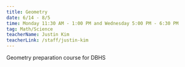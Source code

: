 ```yaml
---
title: Geometry
date: 6/14 - 8/5
time: Monday 11:30 AM - 1:00 PM and Wednesday 5:00 PM - 6:30 PM
tag: Math/Science
teacherName: Justin Kim
teacherLink: /staff/justin-kim
---
```

Geometry preparation course for DBHS